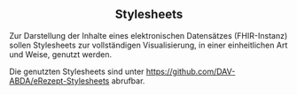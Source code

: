 <h2 align="center">Stylesheets</h2>
Zur Darstellung der Inhalte eines elektronischen Datensätzes (FHIR-Instanz) 
sollen Stylesheets zur vollständigen Visualisierung, in einer einheitlichen Art und Weise,
genutzt werden.

Die genutzten Stylesheets sind unter https://github.com/DAV-ABDA/eRezept-Stylesheets abrufbar.



